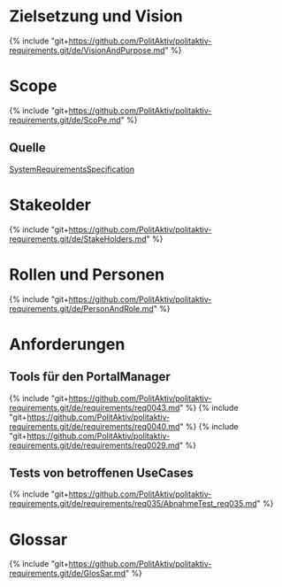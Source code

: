 # Zielsetzung und Vision
{% include "git+https://github.com/PolitAktiv/politaktiv-requirements.git/de/VisionAndPurpose.md" %}

# Scope
{% include "git+https://github.com/PolitAktiv/politaktiv-requirements.git/de/ScoPe.md" %}

## Quelle
[SystemRequirementsSpecification](./SystemRequirementsSpecification.md)

# Stakeolder
{% include "git+https://github.com/PolitAktiv/politaktiv-requirements.git/de/StakeHolders.md" %}

# Rollen und Personen
{% include "git+https://github.com/PolitAktiv/politaktiv-requirements.git/de/PersonAndRole.md" %}

# Anforderungen

## Tools für den PortalManager
{% include "git+https://github.com/PolitAktiv/politaktiv-requirements.git/de/requirements/req0043.md" %}
{% include "git+https://github.com/PolitAktiv/politaktiv-requirements.git/de/requirements/req0040.md" %}
{% include "git+https://github.com/PolitAktiv/politaktiv-requirements.git/de/requirements/req0029.md" %}

## Tests von betroffenen UseCases

{% include "git+https://github.com/PolitAktiv/politaktiv-requirements.git/de/requirements/req035/AbnahmeTest_req035.md" %}


# Glossar
{% include "git+https://github.com/PolitAktiv/politaktiv-requirements.git/de/GlosSar.md" %}